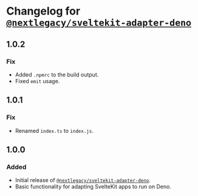 # Changelog for [`@nextlegacy/sveltekit-adapter-deno`](https://github.com/nextlegacy/sveltekit-adapter-deno)

## 1.0.2

### Fix

- Added `.npmrc` to the build output.
- Fixed `emit` usage.

## 1.0.1

### Fix

- Renamed `index.ts` to `index.js`.

## 1.0.0

### Added

- Initial release of [`@nextlegacy/sveltekit-adapter-deno`](https://github.com/nextlegacy/sveltekit-adapter-deno).
- Basic functionality for adapting SvelteKit apps to run on Deno.
